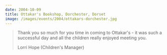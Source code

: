 ```yaml
---
date: 2004-10-09
title: Ottakar's Bookshop, Dorchester, Dorset
image: /images/events/2004/ottakars-dorchester.jpg
---
```


> Thank you so much for you time in coming to Ottakar's - it was such a successful day and all the children really enjoyed meeting you.
> 
> <footer>Lorri Hope (Children's Manager)</footer>

